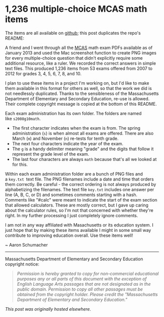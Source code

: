 # 1,236 multiple-choice MCAS math items



The items are all available on <a href="https://github.com/ajschumacher/MCAS_math_mult">github</a>; this post duplicates the repo's README:

A friend and I went through all the&#160;<a href="http://www.doe.mass.edu/mcas/">MCAS</a>&#160;math exam PDFs available as of January 2013 and used the Mac screenshot function to create PNG images for every multiple-choice question that didn't explicitly require some additional resource, like a ruler. We recorded the correct answers in simple text files. This produced 1,236 items from 53 exams offered from 2007 to 2012 for grades 3, 4, 5, 6, 7, 8, and 10.

I plan to use these items in a project I'm working on, but I'd like to make them available in this format for others as well, so that the work we did is not needlessly duplicated. Thanks to the sensibleness of the Massachusetts Department of Elementary and Secondary Education, re-use is allowed. Their complete copyright message is copied at the bottom of this README.

Each exam administration has its own folder. The folders are named like&#160;<code>s2008g10math</code>.

<ul>
	<li>The first character indicates when the exam is from. The spring administration (<code>s</code>) is when almost all exams are offered. There are also March (<code>m</code>) and November (<code>n</code>) re-tests for tenth grade.</li>
	<li>The next four characters indicate the year of the exam.</li>
	<li>The&#160;<code>g</code>&#160;is a handy delimiter meaning "grade" and the digits that follow it represent the grade level of the exam.</li>
	<li>The last four characters are always&#160;<code>math</code>&#160;because that's all we looked at for this.</li>
</ul>
Within each exam administration folder are a bunch of PNG files and a&#160;<code>key.txt&#160;</code>text file. The PNG filenames include a date and time that orders them correctly. Be careful - the correct ordering is not always produced by alphabetizing the filenames. The text file&#160;<code>key.txt</code>&#160;includes one answer per line (A, B, C, or D) and sometimes comments starting with a hash. Comments like "#calc" were meant to indicate the start of the exam section that allowed calculators. These are mostly correct, but I gave up caring about the calculator rules, so I'm not that concerned with whether they're right. In my further processing I just completely ignore comments.

I am not in any way affiliated with Masachusetts or its education system. I just hope that by making these items available I might in some small way contribute to improving education overall. Use these items well!

~ Aaron Schumacher

<hr>

Massachusetts Department of Elementary and Secondary Education copyright notice:
<blockquote><em>Permission is hereby granted to copy for non-commercial educational purposes any or all parts of this document with the exception of English Language Arts passages that are not designated as in the public domain. Permission to copy all other passages must be obtained from the copyright holder. Please credit the "Massachusetts Department of Elementary and Secondary Education."</em></blockquote>



*This post was originally hosted elsewhere.*
